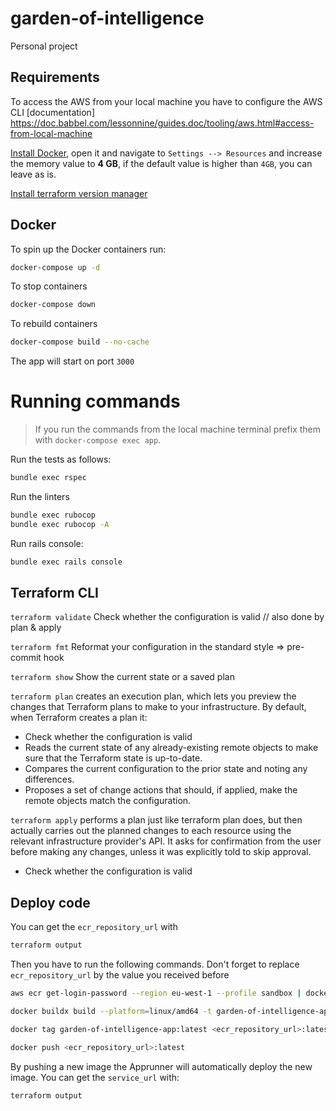 # garden-of-intelligence
Personal project

## Requirements

To access the AWS from your local machine you have to configure the AWS CLI [documentation] https://doc.babbel.com/lessonnine/guides.doc/tooling/aws.html#access-from-local-machine


[Install Docker](https://docs.docker.com/get-docker/), open it and navigate to `Settings --> Resources` and increase the memory value to **4 GB**, if the default value is higher than `4GB`, you can leave as is.

[Install terraform version manager](https://github.com/tfutils/tfenv) 

## Docker

To spin up the Docker containers run:

```sh
docker-compose up -d
```

To stop containers

```sh
docker-compose down
```

To rebuild containers

```sh
docker-compose build --no-cache
```

The app will start on port `3000`

# Running commands

>If you run the commands from the local machine terminal prefix them with `docker-compose exec app`.

Run the tests as follows:

```sh
bundle exec rspec
```

Run the linters

```sh
bundle exec rubocop
bundle exec rubocop -A
```

Run rails console:
```sh
bundle exec rails console
```

## Terraform CLI

`terraform validate`
Check whether the configuration is valid // also done by plan & apply

`terraform fmt`
Reformat your configuration in the standard style
=>  pre-commit hook

`terraform show`
Show the current state or a saved plan

`terraform plan`
creates an execution plan, which lets you preview the changes that Terraform plans to make to your infrastructure. By default, when Terraform creates a plan it:
- Check whether the configuration is valid
- Reads the current state of any already-existing remote objects to make sure that the Terraform state is up-to-date.
- Compares the current configuration to the prior state and noting any differences.
- Proposes a set of change actions that should, if applied, make the remote objects match the configuration.

`terraform apply`
performs a plan just like terraform plan does, but then actually carries out the planned changes to each resource using the relevant infrastructure provider's API. It asks for confirmation from the user before making any changes, unless it was explicitly told to skip approval.
- Check whether the configuration is valid


## Deploy code

You can get the `ecr_repository_url` with
```sh
terraform output
```

Then you have to run the following commands. Don't forget to replace `ecr_repository_url` by the value you received before

```sh
aws ecr get-login-password --region eu-west-1 --profile sandbox | docker login --username AWS --password-stdin <ecr_repository_url>

docker buildx build --platform=linux/amd64 -t garden-of-intelligence-app .

docker tag garden-of-intelligence-app:latest <ecr_repository_url>:latest

docker push <ecr_repository_url>:latest
```

By pushing a new image the Apprunner will automatically deploy the new image. You can get the `service_url` with: 

```sh
terraform output
```